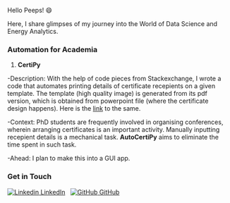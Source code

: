 
Hello Peeps! 
:smile: 

Here, I share glimpses of my journey into the World of Data Science and Energy Analytics. 





### Automation for Academia


1. **CertiPy**

-Description: With the help of code pieces from Stackexchange, I wrote a code that automates printing details of certificate recepients on a given template. The template (high quality image) is generated from its pdf version, which is obtained from powerpoint file (where the certificate design happens). Here is the [link]( https://github.com/Simply-Adi/Simply-Adi.github.io/blob/main/CertiPy.ipynb) to the same. 

-Context: PhD students are frequently involved in organising conferences, wherein arranging certificates is an important activity. Manually inputting recepient details is a mechanical task. **AutoCertiPy** aims to eliminate the time spent in such task. 

-Ahead: I plan to make this into a GUI app. 

<!-- ## Welcome to GitHub Pages
cheatsheets: https://github.com/adam-p/markdown-here/wiki/Markdown-Cheatsheet#links
You can use the [editor on GitHub](https://github.com/Simply-Adi/Simply-Adi.github.io/edit/main/index.md) to maintain and preview the content for your website in Markdown files.

Whenever you commit to this repository, GitHub Pages will run [Jekyll](https://jekyllrb.com/) to rebuild the pages in your site, from the content in your Markdown files.

### Markdown

Markdown is a lightweight and easy-to-use syntax for styling your writing. It includes conventions for

```markdown
Syntax highlighted code block

# Header 1
## Header 2
### Header 3

- Bulleted
- List

1. Numbered
2. List

**Bold** and _Italic_ and `Code` text

[Link](url) and ![Image](src)
```

For more details see [Basic writing and formatting syntax](https://docs.github.com/en/github/writing-on-github/getting-started-with-writing-and-formatting-on-github/basic-writing-and-formatting-syntax).

### Jekyll Themes

Your Pages site will use the layout and styles from the Jekyll theme you have selected in your [repository settings](https://github.com/Simply-Adi/Simply-Adi.github.io/settings/pages). The name of this theme is saved in the Jekyll `_config.yml` configuration file. -->

### Get in Touch
[![Linkedin](https://i.stack.imgur.com/gVE0j.png) LinkedIn](https://www.linkedin.com/in/thangjam-aditya-052208163/)
&nbsp;
[![GitHub](https://i.stack.imgur.com/tskMh.png) GitHub](https://github.com/Simply-Adi)

<!-- Having trouble with Pages? Check out our [documentation](https://docs.github.com/categories/github-pages-basics/) or [contact support](https://support.github.com/contact) and we’ll help you sort it out. -->
